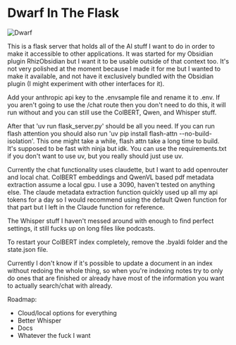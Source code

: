 # Dwarf In The Flask

![Dwarf](https://i.sstatic.net/sUyGg.jpg)

This is a flask server that holds all of the AI stuff I want to do in order to make it accessible to other applications. It was started for my Obsidian plugin RhizObsidian but I want it to be usable outside of that context too. It's not very polished at the moment because I made it for me but I wanted to make it available, and not have it exclusively bundled with the Obsidian plugin (I might experiment with other interfaces for it).

Add your anthropic api key to the .envsample file and rename it to .env. If you aren't going to use the /chat route then you don't need to do this, it will run without and you can still use the ColBERT, Qwen, and Whisper stuff.

After that 'uv run flask_server.py' should be all you need. If you can run flash attention you should also run 'uv pip install flash-attn --no-build-isolation'. This one might take a while, flash attn take a long time to build. It's supposed to be fast with ninja but idk. You can use the requirements.txt if you don't want to use uv, but you really should just use uv.

Currently the chat functionality uses claudette, but I want to add openrouter and local chat. ColBERT embeddings and QwenVL based pdf metadata extraction assume a local gpu. I use a 3090, haven't tested on anything else. The claude metadata extraction function quickly used up all my api tokens for a day so I would recommend using the default Qwen function for that part but I left in the Claude function for reference.

The Whisper stuff I haven't messed around with enough to find perfect settings, it still fucks up on long files like podcasts.

To restart your ColBERT index completely, remove the .byaldi folder and the state.json file.

Currently I don't know if it's possible to update a document in an index without redoing the whole thing, so when you're indexing
notes try to only do ones that are finished or already have most of the information you want to actually search/chat with already.

Roadmap:
- Cloud/local options for everything
- Better Whisper
- Docs
- Whatever the fuck I want
